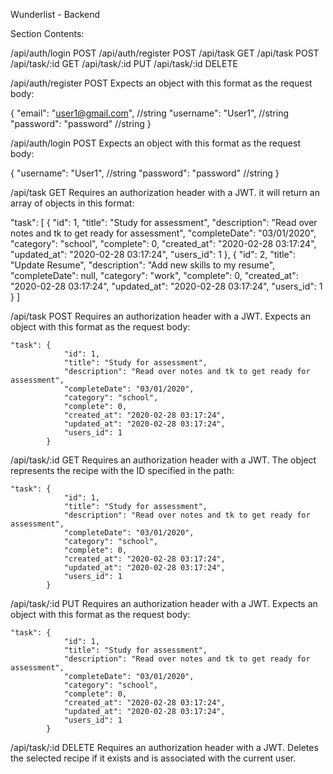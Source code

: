 Wunderlist - Backend

Section Contents:

/api/auth/login POST
/api/auth/register POST
/api/task GET
/api/task POST
/api/task/:id GET
/api/task/:id PUT
/api/task/:id DELETE


/api/auth/register POST
Expects an object with this format as the request body:

{
  "email": "user1@gmail.com",   //string
  "username": "User1",   //string
  "password": "password" //string
}

/api/auth/login POST
Expects an object with this format as the request body:

{
  "username": "User1",   //string
  "password": "password" //string
}


/api/task GET
Requires an authorization header with a JWT. it will return an array of objects in this format:

  "task": [
            {
                "id": 1,
                "title": "Study for assessment",
                "description": "Read over notes and tk to get ready for assessment",
                "completeDate": "03/01/2020",
                "category": "school",
                "complete": 0,
                "created_at": "2020-02-28 03:17:24",
                "updated_at": "2020-02-28 03:17:24",
                "users_id": 1
            },
            {
                "id": 2,
                "title": "Update Resume",
                "description": "Add new skills to my resume",
                "completeDate": null,
                "category": "work",
                "complete": 0,
                "created_at": "2020-02-28 03:17:24",
                "updated_at": "2020-02-28 03:17:24",
                "users_id": 1
            }
        ]


/api/task POST
Requires an authorization header with a JWT. Expects an object with this format as the request body:

    "task": {
                "id": 1,
                "title": "Study for assessment",
                "description": "Read over notes and tk to get ready for assessment",
                "completeDate": "03/01/2020",
                "category": "school",
                "complete": 0,
                "created_at": "2020-02-28 03:17:24",
                "updated_at": "2020-02-28 03:17:24",
                "users_id": 1
            }


/api/task/:id GET
Requires an authorization header with a JWT. The object represents the recipe with the ID specified in the path:

    "task": {
                "id": 1,
                "title": "Study for assessment",
                "description": "Read over notes and tk to get ready for assessment",
                "completeDate": "03/01/2020",
                "category": "school",
                "complete": 0,
                "created_at": "2020-02-28 03:17:24",
                "updated_at": "2020-02-28 03:17:24",
                "users_id": 1
            }
        

/api/task/:id PUT
Requires an authorization header with a JWT. Expects an object with this format as the request body:

    "task": {
                "id": 1,
                "title": "Study for assessment",
                "description": "Read over notes and tk to get ready for assessment",
                "completeDate": "03/01/2020",
                "category": "school",
                "complete": 0,
                "created_at": "2020-02-28 03:17:24",
                "updated_at": "2020-02-28 03:17:24",
                "users_id": 1
            }



/api/task/:id DELETE
Requires an authorization header with a JWT. Deletes the selected recipe if it exists and is associated with the current user.
